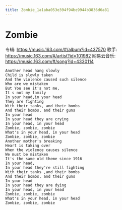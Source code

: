 ```yaml
---
title: Zombie_1a1aba053e394f94be9944b3836d6a81
---
```


# Zombie

专辑: https://music.163.com/#/album?id=437570
歌手: https://music.163.com/#/artist?id=101982
网易云音乐: https://music.163.com/#/song?id=4330114

```
Another head hang slowly
Child is slowly taken
And the violence caused such silence
Who are we mistaken
But You see it's not me,
It s not my family
In your head,in your head
They are fighting
With their tanks, and their bombs
And their bombs, and their guns
In your head
In your head they are crying
In your head, in your head
Zombie, zombie, zombie
What's in your head, in your head
Zombie, zombie, zombie
Another mother's breaking
Heart is taking over
When the violence causes silence
We must be mistaken
It's the same old theme since 1916
In your head,
In your head they're still fighting
With their tanks ,and their bombs
And their bombs, and their guns
In your head
In your head they are dying
In your head, in your head
Zombie, zombie, zombie
What's in your head, in your head
Zombie, zombie, zombie
```